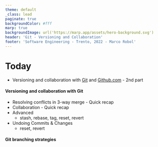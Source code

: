 ```yaml
---
theme: default
_class: lead
paginate: true
backgroundColor: #fff
marp: true
backgroundImage: url('https://marp.app/assets/hero-background.svg')
header: 'Git - Versioning and Collaboration'
footer: 'Software Engineering - Trento, 2022 - Marco Robol'
---
```


# Today

- Versioning and collaboration with [Git](https://git-scm.com/) and [Github.com](https://github.com/) - 2nd part

#### Versioning and collaboration with Git

- Resolving conflicts in 3-way merge - Quick recap
- Collaboration - Quick recap
- Advanced
  - stash, rebase, tag, reset, revert
- Undoing Commits & Changes
  - reset, revert

#### Git branching strategies
